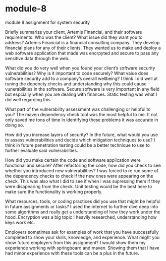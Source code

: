 # module-8
module 8 assignment for system security

Briefly summarize your client, Artemis Financial, and their software requirements. Who was the client? What issue did they want you to address?
  Artemis Financial is a financial consulting company. They develop financial plans for any of their clients. They wanted us to make and deploy a web software application that made was encrpyted and secure to pass any sensitive data through the web.

What did you do very well when you found your client’s software security vulnerabilities? Why is it important to code securely? What value does software security add to a company’s overall wellbeing?
  I think I did well at runing the depencty checks and understanding why this could cause vunerabilities in the software. Secure software is very important in any field but espcially when you are dealing with finances. Static testing was what I did well regarding this.
  
What part of the vulnerability assessment was challenging or helpful to you?
  The maven dependency check tool was the most helpful to me. It not only saved me tons of time in identifying these problems it was accurate in doing so.
 
How did you increase layers of security? In the future, what would you use to assess vulnerabilities and decide which mitigation techniques to use?
  I think in future penetration testing could be a better technique to use to further evaluate said vulnerabilities.

How did you make certain the code and software application were functional and secure? After refactoring the code, how did you check to see whether you introduced new vulnerabilities?
  I was forced to re run some of the dependency checks to check if the new ones were appearing on the check. This was also what I did to see if when I was supressing them if they were disapearing from the check. Unit testing would be the best here to make sure the functionality is working properly.
 
What resources, tools, or coding practices did you use that might be helpful in future assignments or tasks?
  I used the internet to further dive deep into some algorithms and really get a understanding of how they work under the hood. Encryption was a big topic I heavily researched, understanding how keys work etc. 
  
Employers sometimes ask for examples of work that you have successfully completed to show your skills, knowledge, and experience. What might you show future employers from this assignment?
  I would show them my experience working with springboard and maven. Showing them that I have had minor experience with these tools can be a plus in the future.
